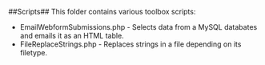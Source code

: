 ##Scripts##
This folder contains various toolbox scripts:
* EmailWebformSubmissions.php - Selects data from a MySQL databates and emails it as an HTML table.
* FileReplaceStrings.php - Replaces strings in a file depending on its filetype.
